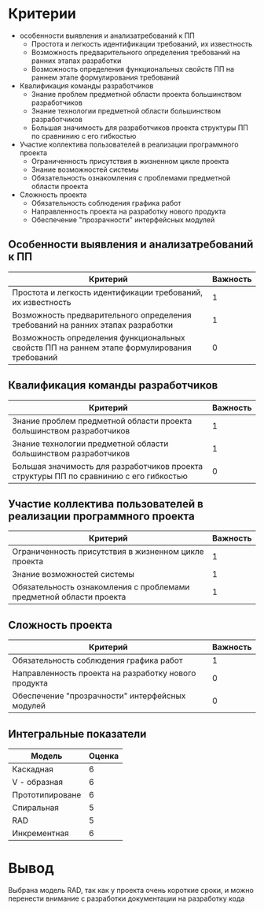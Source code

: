 # Критерии
* особенности выявления и анализатребований к ПП
  * Простота и легкость идентификации требований, их известность
  * Возможность предварительного определения требований на ранних этапах разработки
  * Возможность определения функциональных свойств ПП на раннем этапе формулирования требований
* Квалификация команды разработчиков
  * Знание проблем предметной области проекта большинством разработчиков
  * Знание технологии предметной области большинством разработчиков
  * Большая значимость для разработчиков проекта структуры ПП по сравнинию с его гибкостью
* Участие коллектива пользователей в реализации программного проекта
  * Ограниченность присутствия в жизненном цикле проекта
  * Знание возможностей системы
  * Обязательность ознакомления с проблемами предметной области проекта
* Сложность проекта
  * Обязательность соблюдения графика работ
  * Направленность проекта на разработку нового продукта
  * Обеспечение "прозрачности" интерфейсных модулей

## Особенности выявления и анализатребований к ПП
| Критерий | Важность | 
--- | ---   
Простота и легкость идентификации требований, их известность | 1
Возможность предварительного определения требований на ранних этапах разработки | 1
Возможность определения функциональных свойств ПП на раннем этапе формулирования требований | 0

## Квалификация команды разработчиков
| Критерий | Важность | 
--- | ---   
Знание проблем предметной области проекта большинством разработчиков | 1
Знание технологии предметной области большинством разработчиков | 1
Большая значимость для разработчиков проекта структуры ПП по сравнинию с его гибкостью | 0 

## Участие коллектива пользователей в реализации программного проекта
| Критерий | Важность | 
--- | ---   
Ограниченность присутствия в жизненном цикле проекта | 1
Знание возможностей системы | 1
Обязательность ознакомления с проблемами предметной области проекта | 1

## Сложность проекта
| Критерий | Важность | 
--- | ---   
Обязательность соблюдения графика работ | 1
Направленность проекта на разработку нового продукта | 0
Обеспечение "прозрачности" интерфейсных модулей | 0

## Интегральные показатели
| Модель | Оценка | 
--- | ---   
Каскадная | 6
V - образная | 6
Прототипироване | 6
Спиральная | 5
RAD | 5
Инкрементная | 6

# Вывод
Выбрана модель RAD, так как у проекта очень короткие сроки, и можно перенести внимание с разработки документации на разработку кода
